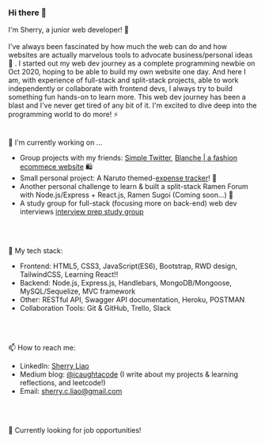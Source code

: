 ### Hi there 👋

I'm Sherry, a junior web developer! :beers: </br>
</br>
I've always been fascinated by how much the web can do and how websites are actually marvelous tools to advocate business/personal ideas :star_struck: . I started out my web dev journey as a complete programming newbie on Oct 2020, hoping to be able to build my own website one day. And here I am, with experience of full-stack and split-stack projects, able to work independently or collaborate with frontend devs, I always try to build something fun hands-on to learn more. This web dev journey has been a blast and I've never get tired of any bit of it. I'm excited to dive deep into the programming world to do more! ⚡  </br> 
</br>
</br>
🔭  I'm currently working on ...
-  Group projects with my friends: [Simple Twitter](https://github.com/sherryliao21/simple-twitter-api), [Blanche | a fashion ecommece website](https://github.com/sherryliao21/ecommerce-site) 🛍️
-  Small personal project: A Naruto themed-[expense tracker](https://github.com/sherryliao21/expense-tracker-tailwindcss)! 🥷
-  Another personal challenge to learn & built a split-stack Ramen Forum with Node.js/Express + React.js, Ramen Sugoi (Coming soon...) 🍜 
-  A study group for full-stack (focusing more on back-end) web dev interviews [interview prep study group](https://github.com/sherryliao21/interview-prep-study-group)
</br>
</br>

🌱  My tech stack:
-  Frontend: HTML5, CSS3, JavaScript(ES6), Bootstrap, RWD design, TailwindCSS, Learning React!! 
-  Backend: Node.js, Express.js, Handlebars, MongoDB/Mongoose, MySQL/Sequelize, MVC framework
-  Other: RESTful API, Swagger API documentation, Heroku, POSTMAN
-  Collaboration Tools: Git & GitHub, Trello, Slack
</br>
</br>

📫  How to reach me: 
-  LinkedIn: [Sherry Liao](https://www.linkedin.com/in/sherrycliao/)
-  Medium blog: [@icaughtacode](https://icaughtacode.medium.com/)  (I write about my projects & learning reflections, and leetcode!)
-  Email: sherry.c.liao@gmail.com
</br>
</br>

💬  Currently looking for job opportunities! 
